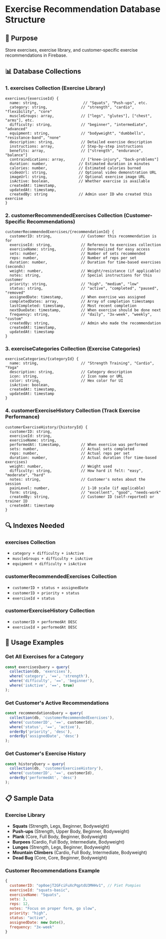 # Exercise Recommendation Database Structure

## 🎯 Purpose
Store exercises, exercise library, and customer-specific exercise recommendations in Firebase.

## 📊 Database Collections

### 1. **exercises Collection** (Exercise Library)
```
exercises/{exerciseId} {
  name: string,                    // "Squats", "Push-ups", etc.
  category: string,               // "strength", "cardio", "flexibility", "core"
  muscleGroups: array,            // ["legs", "glutes"], ["chest", "arms"], etc.
  difficulty: string,             // "beginner", "intermediate", "advanced"
  equipment: string,              // "bodyweight", "dumbbells", "resistance-band", "none"
  description: string,            // Detailed exercise description
  instructions: array,            // Step-by-step instructions
  benefits: array,                // ["strength", "endurance", "balance"]
  contraindications: array,       // ["knee-injury", "back-problems"]
  duration: number,              // Estimated duration in minutes
  calories: number,              // Estimated calories burned
  videoUrl: string,              // Optional video demonstration URL
  imageUrl: string,              // Optional exercise image URL
  isActive: boolean,             // Whether exercise is available
  createdAt: timestamp,
  updatedAt: timestamp,
  createdBy: string              // Admin user ID who created this exercise
}
```

### 2. **customerRecommendedExercises Collection** (Customer-Specific Recommendations)
```
customerRecommendedExercises/{recommendationId} {
  customerID: string,             // Customer this recommendation is for
  exerciseId: string,             // Reference to exercises collection
  exerciseName: string,           // Denormalized for easy access
  sets: number,                   // Number of sets recommended
  reps: number,                   // Number of reps per set
  duration: number,               // Duration for time-based exercises (seconds)
  weight: number,                 // Weight/resistance (if applicable)
  notes: string,                  // Special instructions for this customer
  priority: string,               // "high", "medium", "low"
  status: string,                 // "active", "completed", "paused", "removed"
  assignedDate: timestamp,        // When exercise was assigned
  completedDates: array,          // Array of completion timestamps
  lastCompleted: timestamp,       // Most recent completion
  nextDueDate: timestamp,         // When exercise should be done next
  frequency: string,              // "daily", "3x-week", "weekly", "custom"
  createdBy: string,              // Admin who made the recommendation
  createdAt: timestamp,
  updatedAt: timestamp
}
```

### 3. **exerciseCategories Collection** (Exercise Categories)
```
exerciseCategories/{categoryId} {
  name: string,                   // "Strength Training", "Cardio", "Yoga"
  description: string,            // Category description
  icon: string,                   // Icon name or URL
  color: string,                  // Hex color for UI
  isActive: boolean,
  createdAt: timestamp,
  updatedAt: timestamp
}
```

### 4. **customerExerciseHistory Collection** (Track Exercise Performance)
```
customerExerciseHistory/{historyId} {
  customerID: string,
  exerciseId: string,
  exerciseName: string,
  performedAt: timestamp,         // When exercise was performed
  sets: number,                   // Actual sets completed
  reps: number,                   // Actual reps per set
  duration: number,               // Actual duration (for time-based exercises)
  weight: number,                 // Weight used
  difficulty: string,             // How hard it felt: "easy", "moderate", "hard"
  notes: string,                  // Customer's notes about the session
  painLevel: number,              // 1-10 scale (if applicable)
  form: string,                   // "excellent", "good", "needs-work"
  createdBy: string,              // Customer ID (self-reported) or trainer ID
  createdAt: timestamp
}
```

## 🔍 Indexes Needed

### exercises Collection
- `category + difficulty + isActive`
- `muscleGroups + difficulty + isActive`
- `equipment + difficulty + isActive`

### customerRecommendedExercises Collection
- `customerID + status + assignedDate`
- `customerID + priority + status`
- `exerciseId + status`

### customerExerciseHistory Collection
- `customerID + performedAt DESC`
- `exerciseId + performedAt DESC`

## 🚀 Usage Examples

### Get All Exercises for a Category
```javascript
const exercisesQuery = query(
  collection(db, 'exercises'),
  where('category', '==', 'strength'),
  where('difficulty', '==', 'beginner'),
  where('isActive', '==', true)
);
```

### Get Customer's Active Recommendations
```javascript
const recommendationsQuery = query(
  collection(db, 'customerRecommendedExercises'),
  where('customerID', '==', customerId),
  where('status', '==', 'active'),
  orderBy('priority', 'desc'),
  orderBy('assignedDate', 'desc')
);
```

### Get Customer's Exercise History
```javascript
const historyQuery = query(
  collection(db, 'customerExerciseHistory'),
  where('customerID', '==', customerId),
  orderBy('performedAt', 'desc')
);
```

## 📋 Sample Data

### Exercise Library
- **Squats** (Strength, Legs, Beginner, Bodyweight)
- **Push-ups** (Strength, Upper Body, Beginner, Bodyweight)
- **Plank** (Core, Full Body, Beginner, Bodyweight)
- **Burpees** (Cardio, Full Body, Intermediate, Bodyweight)
- **Lunges** (Strength, Legs, Beginner, Bodyweight)
- **Mountain Climbers** (Cardio, Full Body, Intermediate, Bodyweight)
- **Dead Bug** (Core, Core, Beginner, Bodyweight)

### Customer Recommendations Example
```javascript
{
  customerID: "op0oejT2GFciFuXcPqptdU3MHHv1", // Piet Pompies
  exerciseId: "squats-basic",
  exerciseName: "Squats",
  sets: 3,
  reps: 12,
  notes: "Focus on proper form, go slow",
  priority: "high",
  status: "active",
  assignedDate: new Date(),
  frequency: "3x-week"
}
```
